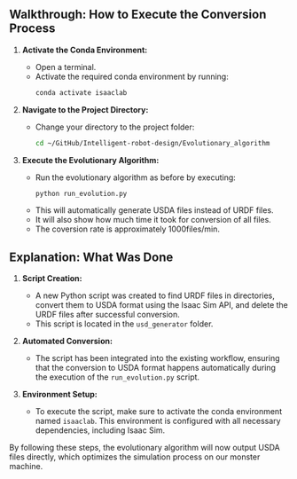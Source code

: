 ## Walkthrough: How to Execute the Conversion Process

1. **Activate the Conda Environment:**
   - Open a terminal.
   - Activate the required conda environment by running:
     ```bash
     conda activate isaaclab
     ```

2. **Navigate to the Project Directory:**
   - Change your directory to the project folder:
     ```bash
     cd ~/GitHub/Intelligent-robot-design/Evolutionary_algorithm
     ```

3. **Execute the Evolutionary Algorithm:**
   - Run the evolutionary algorithm as before by executing:
     ```bash
     python run_evolution.py
     ```
   - This will automatically generate USDA files instead of URDF files.
   - It will also show how much time it took for conversion of all files.
   - The coversion rate is approximately 1000files/min.

## Explanation: What Was Done

1. **Script Creation:**
   - A new Python script was created to find URDF files in directories, convert them to USDA format using the Isaac Sim API, and delete the URDF files after successful conversion.
   - This script is located in the `usd_generator` folder.

2. **Automated Conversion:**
   - The script has been integrated into the existing workflow, ensuring that the conversion to USDA format happens automatically during the execution of the `run_evolution.py` script.

3. **Environment Setup:**
   - To execute the script, make sure to activate the conda environment named `isaaclab`. This environment is configured with all necessary dependencies, including Isaac Sim.

By following these steps, the evolutionary algorithm will now output USDA files directly, which optimizes the simulation process on our monster machine.
